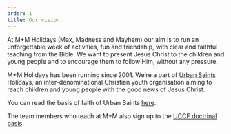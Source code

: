 ```yaml
---
order: 1
title: Our vision
---
```


At M+M Holidays (Max, Madness and Mayhem) our aim is to run an
unforgettable week of activities, fun and friendship, with clear and faithful
teaching from the Bible. We want to present Jesus Christ to the children and
young people and to encourage them to follow Him, without any pressure.

M+M Holidays has been running since 2001. We’re a part of [Urban Saints](https://www.urbansaints.org/what-we-do/camps)
Holidays, an inter-denominational Christian youth organisation aiming to reach
children and young people with the good news of Jesus Christ.

You can read the basis of faith of Urban Saints [here](https://www.urbansaints.org/basis-of-faith).

The team members who teach at M+M also sign up to the [UCCF doctrinal
basis](http://www.uccf.org.uk/about-us/doctrinal-basis.htm).

